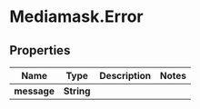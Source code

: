 # Mediamask.Error

## Properties

Name | Type | Description | Notes
------------ | ------------- | ------------- | -------------
**message** | **String** |  | 


